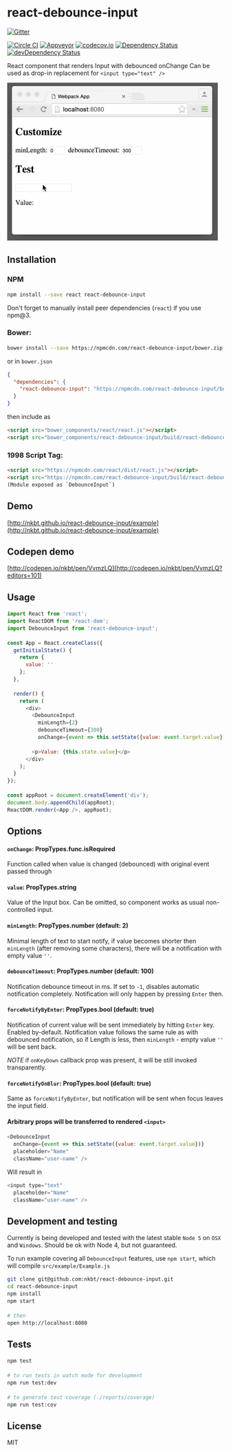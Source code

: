 # react-debounce-input


[![Gitter](https://badges.gitter.im/Join%20Chat.svg)](https://gitter.im/nkbt/help)

[![Circle CI](https://circleci.com/gh/nkbt/react-debounce-input.svg?style=shield)](https://circleci.com/gh/nkbt/react-debounce-input)
[![Appveyor](https://ci.appveyor.com/api/projects/status/mql8v50s8ghr0w1q?svg=true)](https://ci.appveyor.com/project/nkbt/react-debounce-input)
[![codecov.io](https://codecov.io/github/nkbt/react-debounce-input/coverage.svg?branch=master)](https://codecov.io/github/nkbt/react-debounce-input?branch=master)
[![Dependency Status](https://david-dm.org/nkbt/react-debounce-input.svg)](https://david-dm.org/nkbt/react-debounce-input)
[![devDependency Status](https://david-dm.org/nkbt/react-debounce-input/dev-status.svg)](https://david-dm.org/nkbt/react-debounce-input#info=devDependencies)

React component that renders Input with debounced onChange
Can be used as drop-in replacement for `<input type="text" />`



![React Debounce Input](src/example/react-debounce-input.gif)


## Installation

### NPM

```sh
npm install --save react react-debounce-input
```

Don't forget to manually install peer dependencies (`react`) if you use npm@3.


### Bower:
```sh
bower install --save https://npmcdn.com/react-debounce-input/bower.zip
```

or in `bower.json`

```json
{
  "dependencies": {
    "react-debounce-input": "https://npmcdn.com/react-debounce-input/bower.zip"
  }
}
```

then include as
```html
<script src="bower_components/react/react.js"></script>
<script src="bower_components/react-debounce-input/build/react-debounce-input.js"></script>
```


### 1998 Script Tag:
```html
<script src="https://npmcdn.com/react/dist/react.js"></script>
<script src="https://npmcdn.com/react-debounce-input/build/react-debounce-input.js"></script>
(Module exposed as `DebounceInput`)
```


## Demo

[http://nkbt.github.io/react-debounce-input/example](http://nkbt.github.io/react-debounce-input/example)

## Codepen demo

[http://codepen.io/nkbt/pen/VvmzLQ](http://codepen.io/nkbt/pen/VvmzLQ?editors=101)

## Usage

```js
import React from 'react';
import ReactDOM from 'react-dom';
import DebounceInput from 'react-debounce-input';

const App = React.createClass({
  getInitialState() {
    return {
      value: ''
    };
  },

  render() {
    return (
      <div>
        <DebounceInput
          minLength={2}
          debounceTimeout={300}
          onChange={event => this.setState({value: event.target.value})} />

        <p>Value: {this.state.value}</p>
      </div>
    );
  }
});

const appRoot = document.createElement('div');
document.body.appendChild(appRoot);
ReactDOM.render(<App />, appRoot);
```

## Options


#### `onChange`: PropTypes.func.isRequired

Function called when value is changed (debounced) with original event passed through


#### `value`: PropTypes.string

Value of the Input box. Can be omitted, so component works as usual non-controlled input.


#### `minLength`: PropTypes.number (default: 2)

Minimal length of text to start notify, if value becomes shorter then `minLength` (after removing some characters), there will be a notification with empty value `''`.


#### `debounceTimeout`: PropTypes.number (default: 100)

Notification debounce timeout in ms. If set to `-1`, disables automatic notification completely. Notification will only happen by pressing `Enter` then.


#### `forceNotifyByEnter`: PropTypes.bool (default: true)

Notification of current value will be sent immediately by hitting `Enter` key. Enabled by-default. Notification value follows the same rule as with debounced notification, so if Length is less, then `minLength` - empty value `''` will be sent back.

*NOTE* if `onKeyDown` callback prop was present, it will be still invoked transparently.

#### `forceNotifyOnBlur`: PropTypes.bool (default: true)

Same as `forceNotifyByEnter`, but notification will be sent when focus leaves the input field.

#### Arbitrary props will be transferred to rendered `<input>`

```js
<DebounceInput
  onChange={event => this.setState({value: event.target.value})}
  placeholder="Name"
  className="user-name" />
```

Will result in

```js
<input type="text"
  placeholder="Name"
  className="user-name" />
```

## Development and testing

Currently is being developed and tested with the latest stable `Node 5` on `OSX` and `Windows`.
Should be ok with Node 4, but not guaranteed.

To run example covering all `DebounceInput` features, use `npm start`, which will compile `src/example/Example.js`

```bash
git clone git@github.com:nkbt/react-debounce-input.git
cd react-debounce-input
npm install
npm start

# then
open http://localhost:8080
```

## Tests

```bash
npm test

# to run tests in watch mode for development
npm run test:dev

# to generate test coverage (./reports/coverage)
npm run test:cov
```

## License

MIT
